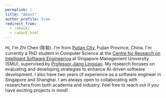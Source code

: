```yaml
---
permalink: /
title: "About"
author_profile: true
redirect_from: 
  - /about/
  - /about.html
---
```


Hi, I'm Zhi Chen (陈智). I'm from [Putian City](https://zh.wikipedia.org/wiki/%E8%8E%86%E7%94%B0%E5%B8%82), Fujian Province, China. I'm currently a PhD student in Computer Science at the [Centre for Research on Intelligent Software Engineering](https://rise.smu.edu.sg/) at Singapore Management University (SMU), supervised by [Professor Jiang Lingxiao](https://faculty.smu.edu.sg/profile/jiang-lingxiao-896). My research focuses on evaluating and developing strategies to enhance AI-driven software development. I also have two years of experience as a software engineer in Singapore and Shanghai. I am always open to collaborating with researchers from both academia and industry. Feel free to reach out if you have exciting projects in mind!

